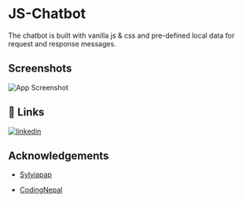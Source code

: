 
# JS-Chatbot

The chatbot is built with vanilla js & css and pre-defined local data for request and response messages.



## Screenshots

![App Screenshot](https://github.com/SEYFEMICHAEL/JSChatbot/img01.png)


## 🔗 Links
 [![linkedin](https://img.shields.io/badge/linkedin-0A66C2?style=for-the-badge&logo=linkedin&logoColor=white)](https://www.linkedin.com/in/smtm12) 


## Acknowledgements
 - [Sylviapap](https://dev.to/sylviapap/make-a-simple-chatbot-with-javascript-1gc)

 - [CodingNepal](https://github.com/matiassingers/awesome-readme)
 
